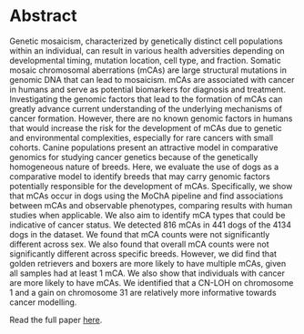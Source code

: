 # Abstract
Genetic mosaicism, characterized by genetically distinct cell populations within an individual, can result in various health adversities depending on developmental timing, mutation location, cell type, and fraction. Somatic mosaic chromosomal aberrations (mCAs) are large structural mutations in genomic DNA that can lead to mosaicism. mCAs are associated with cancer in humans and serve as potential biomarkers for diagnosis and treatment. Investigating the genomic factors that lead to the formation of mCAs can greatly advance current understanding of the underlying mechanisms of cancer formation. However, there are no known genomic factors in humans that would increase the risk for the development of mCAs due to genetic and environmental complexities, especially for rare cancers with small cohorts. Canine populations present an attractive model in comparative genomics for studying cancer genetics because of the genetically homogeneous nature of breeds. Here, we evaluate the use of dogs as a comparative model to identify breeds that may carry genomic factors potentially responsible for the development of mCAs. Specifically, we show that mCAs occur in dogs using the MoChA pipeline and find associations between mCAs and observable phenotypes, comparing results with human studies when applicable. We also aim to identify mCA types that could be indicative of cancer status. We detected 816 mCAs in 441 dogs of the 4134 dogs in the dataset. We found that mCA counts were not significantly different across sex. We also found that overall mCA counts were not significantly different across specific breeds. However, we did find that golden retrievers and boxers are more likely to have multiple mCAs, given all samples had at least 1 mCA. We also show that individuals with cancer are more likely to have mCAs. We identified that a CN-LOH on chromosome 1 and a gain on chromosome 31 are relatively more informative towards cancer modelling.

Read the full paper [here](https://drive.google.com/file/d/1Zji3xdeqfxhPxQjXRrddes92Lh52UI8B/view?usp=sharing).
